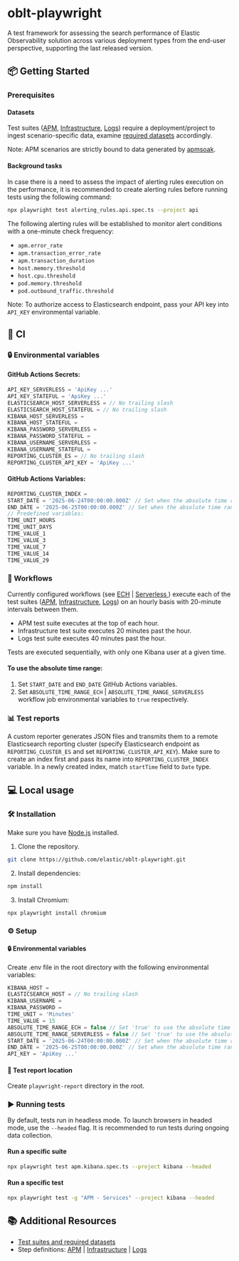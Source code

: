 # oblt-playwright

A test framework for assessing the search performance of Elastic Observability solution across various deployment types from the end-user perspective, supporting the last released version.

## 📦 Getting Started

### Prerequisites

#### Datasets

Test suites ([APM](https://github.com/elastic/oblt-playwright/blob/main/docs/test_apm.md), [Infrastructure](https://github.com/elastic/oblt-playwright/blob/main/docs/test_infra.md), [Logs](https://github.com/elastic/oblt-playwright/blob/main/docs/test_logs.md)) require a deployment/project to ingest scenario-specific data, examine [required datasets](https://github.com/elastic/oblt-playwright/blob/main/docs/data_mapping.md) accordingly.

Note: APM scenarios are strictly bound to data generated by [apmsoak](https://github.com/elastic/apm-perf/tree/main/cmd/apmsoak).

#### Background tasks

In case there is a need to assess the impact of alerting rules execution on the performance, it is recommended to create alerting rules before running tests using the following command: 

```bash
npx playwright test alerting_rules.api.spec.ts --project api
```

The following alerting rules will be established to monitor alert conditions with a one-minute check frequency:

- `apm.error_rate`
- `apm.transaction_error_rate`
- `apm.transaction_duration`
- `host.memory.threshold`
- `host.cpu.threshold`
- `pod.memory.threshold`
- `pod.outbound_traffic.threshold`

Note: To authorize access to Elasticsearch endpoint, pass your API key into `API_KEY` environmental variable.

## 🤖 CI

### 🔒 Environmental variables 

#### GitHub Actions Secrets:

```typescript
API_KEY_SERVERLESS = 'ApiKey ...'
API_KEY_STATEFUL = 'ApiKey ...'
ELASTICSEARCH_HOST_SERVERLESS = // No trailing slash
ELASTICSEARCH_HOST_STATEFUL = // No trailing slash
KIBANA_HOST_SERVERLESS = 
KIBANA_HOST_STATEFUL = 
KIBANA_PASSWORD_SERVERLESS = 
KIBANA_PASSWORD_STATEFUL = 
KIBANA_USERNAME_SERVERLESS = 
KIBANA_USERNAME_STATEFUL = 
REPORTING_CLUSTER_ES = // No trailing slash
REPORTING_CLUSTER_API_KEY = 'ApiKey ...'
```

#### GitHub Actions Variables:

```typescript
REPORTING_CLUSTER_INDEX = 
START_DATE = '2025-06-24T00:00:00.000Z' // Set when the absolute time range is used
END_DATE = '2025-06-25T00:00:00.000Z' // Set when the absolute time range is used
// Predefined variables:
TIME_UNIT_HOURS
TIME_UNIT_DAYS
TIME_VALUE_1
TIME_VALUE_3
TIME_VALUE_7
TIME_VALUE_14
TIME_VALUE_29
```

### 🚀 Workflows

Currently configured workflows (see [ECH](https://github.com/elastic/oblt-playwright/blob/main/.github/workflows/ech.yml) | [Serverless ](https://github.com/elastic/oblt-playwright/blob/main/.github/workflows/serverless.yml)) execute each of the test suites ([APM](https://github.com/elastic/oblt-playwright/blob/main/docs/test_apm.md), [Infrastructure](https://github.com/elastic/oblt-playwright/blob/main/docs/test_infra.md), [Logs](https://github.com/elastic/oblt-playwright/blob/main/docs/test_logs.md)) on an hourly basis with 20-minute intervals between them.
- APM test suite executes at the top of each hour.
- Infrastructure test suite executes 20 minutes past the hour.
- Logs test suite executes 40 minutes past the hour.

Tests are executed sequentially, with only one Kibana user at a given time.

#### To use the absolute time range:

1. Set `START_DATE` and `END_DATE` GitHub Actions variables.
2. Set `ABSOLUTE_TIME_RANGE_ECH` | `ABSOLUTE_TIME_RANGE_SERVERLESS` workflow job environmental variables  to `true` respectively.


### 📊 Test reports

A custom reporter generates JSON files and transmits them to a remote Elasticsearch reporting cluster (specify Elasticsearch endpoint as `REPORTING_CLUSTER_ES` and set `REPORTING_CLUSTER_API_KEY`). Make sure to create an index first and pass its name into `REPORTING_CLUSTER_INDEX` variable. In a newly created index, match `startTime` field to `Date` type.

## 💻 Local usage

### 🛠️ Installation

Make sure you have [Node.js](https://nodejs.org/en/download) installed.

1. Clone the repository.
```bash
git clone https://github.com/elastic/oblt-playwright.git
```
2. Install dependencies:
```bash
npm install
```
3. Install Chromium:
```bash
npx playwright install chromium
```

### ⚙️ Setup 

#### 🔒 Environmental variables

Create .env file in the root directory with the following environmental variables:

```typescript
KIBANA_HOST = 
ELASTICSEARCH_HOST = // No trailing slash
KIBANA_USERNAME = 
KIBANA_PASSWORD = 
TIME_UNIT = 'Minutes'
TIME_VALUE = 15
ABSOLUTE_TIME_RANGE_ECH = false // Set 'true' to use the absolute time range in ECH
ABSOLUTE_TIME_RANGE_SERVERLESS = false // Set 'true' to use the absolute time range in Serverless
START_DATE = '2025-06-24T00:00:00.000Z' // Set when the absolute time range is used
END_DATE = '2025-06-25T00:00:00.000Z' // Set when the absolute time range is used
API_KEY = 'ApiKey ...'
```

#### 📂 Test report location

Create `playwright-report` directory in the root.

### ▶️ Running tests

By default, tests run in headless mode. To launch browsers in headed mode, use the `--headed` flag.
It is recommended to run tests during ongoing data collection.


#### Run a specific suite

```bash
npx playwright test apm.kibana.spec.ts --project kibana --headed
```

#### Run a specific test

```bash
npx playwright test -g "APM - Services" --project kibana --headed
```

## 📚 Additional Resources

- [Test suites and required datasets](https://github.com/elastic/oblt-playwright/blob/main/docs/data_mapping.md)
- Step definitions: [APM](https://github.com/elastic/oblt-playwright/blob/main/docs/test_apm.md) | [Infrastructure](https://github.com/elastic/oblt-playwright/blob/main/docs/test_infra.md) | [Logs](https://github.com/elastic/oblt-playwright/blob/main/docs/test_logs.md)
